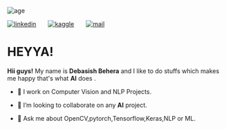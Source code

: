 ![age](https://img.shields.io/badge/age-23-b)

[![linkedin](https://github.com/arpit-dwivedi/arpit-dwivedi.github.io/blob/master/assets/img/Webp.net-resizeimage.png)](https://www.linkedin.com/in/debasish-behera/)&nbsp;&nbsp;&nbsp;&nbsp;&nbsp;&nbsp;&nbsp;[![kaggle](https://github.com/arpit-dwivedi/arpit-dwivedi/blob/master/kaggle.png)](https://www.kaggle.com/debasish05)&nbsp;&nbsp;&nbsp;&nbsp;&nbsp;&nbsp;&nbsp;[![mail](https://github.com/arpit-dwivedi/arpit-dwivedi/blob/master/m1.png)](mailto:debasish.notify@gmail.com)

# HEYYA!

**Hii guys!** My name is **Debasish Behera** and I like to do stuffs which makes me happy that's what **AI** does .

- 🔭 I work on Computer Vision and NLP Projects.

- 👯 I’m looking to collaborate on any **AI** project.

- 💬 Ask me about OpenCV,pytorch,Tensorflow,Keras,NLP or ML.
